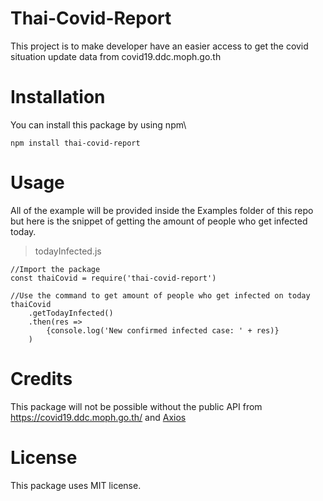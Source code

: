 # Thai-Covid-Report
This project is to make developer have an easier access to get the covid situation update data from covid19.ddc.moph.go.th
# Installation
You can install this package by using npm\
```
npm install thai-covid-report
```
# Usage
All of the example will be provided inside the Examples folder of this repo but here is the snippet of getting the amount of people who get infected today.
>todayInfected.js
```
//Import the package
const thaiCovid = require('thai-covid-report')

//Use the command to get amount of people who get infected on today
thaiCovid
    .getTodayInfected()
    .then(res => 
        {console.log('New confirmed infected case: ' + res)}
    )
```
# Credits
This package will not be possible without the public API from https://covid19.ddc.moph.go.th/ and [Axios](https://github.com/axios/axios)

# License
This package uses MIT license.